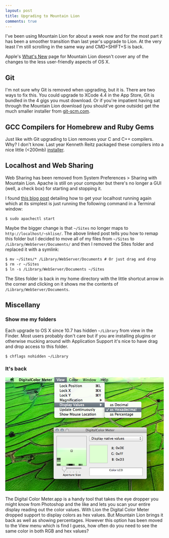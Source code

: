 ```yaml
---
layout: post
title: Upgrading to Mountain Lion
comments: true
---
```


I've been using Mountain Lion for about a week now and for the most part it has
been a smoother transition than last year's upgrade to Lion. At the very least
I'm still scrolling in the same way and CMD+SHIFT+S is back.

Apple's [What's New](http://www.apple.com/osx/whats-new/) page for Mountain
Lion doesn't cover any of the changes to the less user-friendly aspects of OS
X.

## Git

I'm not sure why Git is removed when upgrading, but it is. There are two ways
to fix this. You could upgrade to XCode 4.4 in the App Store, Git is bundled
in the 4 gigs you must download. Or if you're impatient having sat through the
Mountain Lion download (you should've gone outside) get the much smaller
installer from [git-scm.com](http://git-scm.com/downloads).

## GCC Compilers for Homebrew and Ruby Gems

Just like with Git upgrading to Lion removes your C and C++ compilers. Why? I
don't know. Last year Kenneth Reitz packaged these compilers into a nice little
(<200mb) [installer](http://kennethreitz.com/xcode-gcc-and-homebrew.html).

## Localhost and Web Sharing

Web Sharing has been removed from System Preferences > Sharing with Mountain
Lion. Apache is still on your computer but there's no longer a GUI (well, a
check box) for starting and stopping it.

I found [this blog post](http://coolestguyplanettech.com/downtown/install-and-configure-apache-mysql-php-and-phpmyadmin-osx-108-mountain-lion)
detailing how to get your localhost running again which at its simplest is just
running the following command in a Terminal window:

    $ sudo apachectl start

Maybe the bigger change is that `~/Sites` no longer maps to
`http://localhost/~sklise/`. The above linked post tells you how to remap this
folder but I decided to move all of my files from `~/Sites` to
`/Library/WebServer/Documents/` and then I removed the Sites folder and
replaced it with a symlink:

    $ mv ~/Sites/* /Library/WebServer/Documents # Or just drag and drop
    $ rm -r ~/Sites
    $ ln -s /Library/WebServer/Documents ~/Sites

The Sites folder is back in my home directory with the little shortcut arrow in
the corner and clicking on it shows me the contents of
`/Library/WebServer/Documents`.

## Miscellany

### Show me my folders

Each upgrade to OS X since 10.7 has hidden `~/Library` from view in the Finder.
Most users probably don't care but if you are installing plugins or otherwise
mucking around with Application Support it's nice to have drag and drop access
to this folder.

    $ chflags nohidden ~/Library

### It's back

![](/images/2012-08-02-digitalcolor.png)

The Digital Color Meter.app is a handy tool that takes the eye dropper you
might know from Photoshop and the like and lets you scan your entire display
reading out the color values. With Lion the Digital Color Meter dropped support
to display colors as hex values. But Mountain Lion brings it back as well as
showing percentages. However this option has been moved to the View menu which
is find I guess, how often do you need to see the same color in both RGB and
hex values?
